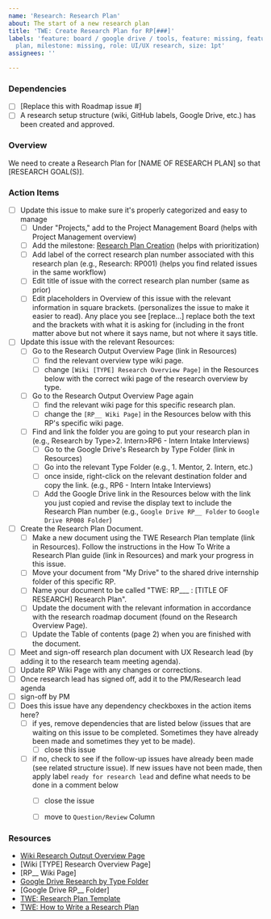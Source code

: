 ```yaml
---
name: 'Research: Research Plan'
about: The start of a new research plan
title: 'TWE: Create Research Plan for RP[###]'
labels: 'feature: board / google drive / tools, feature: missing, feature: research
  plan, milestone: missing, role: UI/UX research, size: 1pt'
assignees: ''

---
```


### Dependencies
- [ ] [Replace this with Roadmap issue #]
- [ ] A research setup structure (wiki, GitHub labels, Google Drive, etc.) has been created and approved.

### Overview
We need to create a Research Plan for [NAME OF RESEARCH PLAN] so that [RESEARCH GOAL(S)].

### Action Items
- [ ] Update this issue to make sure it's properly categorized and easy to manage
     - [ ] Under "Projects," add to the Project Management Board (helps with Project Management overview)
     - [ ] Add the milestone: [Research Plan Creation](https://github.com/hackforla/internship/milestone/29) (helps with prioritization)
     - [ ] Add label of the correct research plan number associated with this research plan (e.g., Research: RP001) (helps you find related issues in the same workflow)
     - [ ] Edit title of issue with the correct research plan number (same as prior)
     - [ ] Edit placeholders in Overview of this issue with the relevant information in square brackets. (personalizes the issue to make it easier to read). Any place you see [replace...] replace both the text and the brackets with what it is asking for (including in the front matter above but not where it says name, but not where it says title.
- [ ] Update this issue with the relevant Resources:
     - [ ] Go to the Research Output Overview Page (link in Resources)
       - [ ] find the relevant overview type wiki page. 
       - [ ] change `[Wiki [TYPE] Research Overview Page]` in the Resources below with the correct wiki page of the research overview by type.
     - [ ] Go to the Research Output Overview Page again
        - [ ] find the relevant wiki page for this specific research plan. 
        - [ ] change the `[RP__ Wiki Page]` in the Resources below with this RP's specific wiki page.
     - [ ] Find and link the folder you are going to put your research plan in  (e.g., Research by Type>2. Intern>RP6 - Intern Intake Interviews)
        - [ ] Go to the Google Drive's Research by Type Folder (link in Resources)
        - [ ] Go into the relevant Type Folder (e.g., 1. Mentor, 2. Intern, etc.) 
        - [ ] once inside, right-click on the relevant destination folder and copy the link. (e.g., RP6 - Intern Intake Interviews)
         - [ ] Add the Google Drive link in the Resources below with the link you just copied and revise the display text to include the Research Plan number (e.g., `Google Drive RP__ Folder` to `Google Drive RP008 Folder`)
- [ ] Create the Research Plan Document.
     - [ ] Make a new document using the TWE Research Plan template (link in Resources). Follow the instructions in the How To Write a Research Plan guide (link in Resources) and mark your progress in this issue.
     - [ ] Move your document from "My Drive" to the shared drive internship folder of this specific RP.
     - [ ] Name your document to be called "TWE: RP___ : [TITLE OF RESEARCH] Research Plan".
     - [ ] Update the document with the relevant information in accordance with the research roadmap document (found on the Research Overview Page).
     - [ ] Update the Table of contents (page 2) when you are finished with the document.
- [ ] Meet and sign-off research plan document with UX Research lead (by adding it to the research team meeting agenda).
- [ ] Update RP Wiki Page with any changes or corrections.
- [ ] Once research lead has signed off, add it to the PM/Research lead agenda
- [ ] sign-off by PM 
- [ ] Does this issue have any dependency checkboxes in the action items here?
   - [ ] if yes, remove dependencies that are listed below (issues that are waiting on this issue to be completed.  Sometimes they have already been made and sometimes they yet to be made).
       - [ ] close this issue
   - [ ] if no, check to see if the follow-up issues have already been made (see related structure issue).  If new issues have not been made, then apply label `ready for research lead` and define what needs to be done in a comment below
      - [ ] close the issue
      - [ ] move to `Question/Review` Column


### Resources
- [Wiki Research Output Overview Page](https://github.com/hackforla/internship/wiki/Research-Output-Overview)
- [Wiki [TYPE] Research Overview Page]
- [RP__ Wiki Page]
- [Google Drive Research by Type Folder](https://drive.google.com/drive/folders/1f5Qgq-ikT_UwcgRBuoBamqY0Wacsg9f5?usp=sharing)
- [Google Drive RP__ Folder]
- [TWE: Research Plan Template](https://docs.google.com/document/d/1SDW6n086PnSrrVSmPgQZWhlkz5_yC70vDvp7Lx7u0Wo/template/preview)
- [TWE: How to Write a Research Plan](https://docs.google.com/document/d/1Cwc0w4ZPUI8989w3jU8BW2LzLK_Tl5gHdI0VxN5ej0o/edit)
